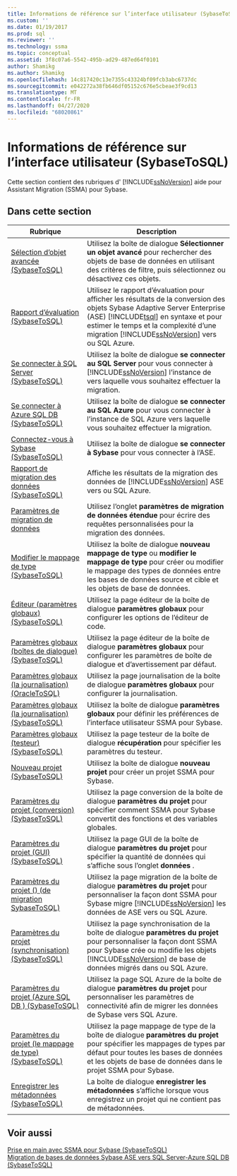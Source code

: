 ```yaml
---
title: Informations de référence sur l’interface utilisateur (SybaseToSQL) | Microsoft Docs
ms.custom: ''
ms.date: 01/19/2017
ms.prod: sql
ms.reviewer: ''
ms.technology: ssma
ms.topic: conceptual
ms.assetid: 3f8c07a6-5542-495b-ad29-487ed64f0101
author: Shamikg
ms.author: Shamikg
ms.openlocfilehash: 14c817420c13e7355c43324bf09fcb3abc6737dc
ms.sourcegitcommit: e042272a38fb646df05152c676e5cbeae3f9cd13
ms.translationtype: MT
ms.contentlocale: fr-FR
ms.lasthandoff: 04/27/2020
ms.locfileid: "68020861"
---
```

# <a name="user-interface-reference-sybasetosql"></a>Informations de référence sur l’interface utilisateur (SybaseToSQL)
Cette section contient des rubriques d' [!INCLUDE[ssNoVersion](../../includes/ssnoversion-md.md)] aide pour Assistant Migration (SSMA) pour Sybase.  
  
## <a name="in-this-section"></a>Dans cette section  
  
|Rubrique|Description|  
|---------|---------------|  
|[Sélection d’objet avancée &#40;SybaseToSQL&#41;](../../ssma/sybase/advanced-object-selection-sybasetosql.md)|Utilisez la boîte de dialogue **Sélectionner un objet avancé** pour rechercher des objets de base de données en utilisant des critères de filtre, puis sélectionnez ou désactivez ces objets.|  
|[Rapport d’évaluation &#40;SybaseToSQL&#41;](../../ssma/sybase/assessment-report-sybasetosql.md)|Utilisez le rapport d’évaluation pour afficher les résultats de la conversion des objets Sybase Adaptive Server Enterprise (ASE) [!INCLUDE[tsql](../../includes/tsql-md.md)] en syntaxe et pour estimer le temps et la complexité d’une migration [!INCLUDE[ssNoVersion](../../includes/ssnoversion-md.md)] vers ou SQL Azure.|  
|[Se connecter à SQL Server &#40;SybaseToSQL&#41;](../../ssma/sybase/connect-to-sql-server-sybasetosql.md)|Utilisez la boîte de dialogue **se connecter au SQL Server** pour vous connecter à [!INCLUDE[ssNoVersion](../../includes/ssnoversion-md.md)] l’instance de vers laquelle vous souhaitez effectuer la migration.|  
|[Se connecter à Azure SQL DB &#40;SybaseToSQL&#41;](../../ssma/sybase/connect-to-azure-sql-db-sybasetosql.md)|Utilisez la boîte de dialogue **se connecter au SQL Azure** pour vous connecter à l’instance de SQL Azure vers laquelle vous souhaitez effectuer la migration.|  
|[Connectez-vous à Sybase &#40;SybaseToSQL&#41;](../../ssma/sybase/connect-to-sybase-sybasetosql.md)|Utilisez la boîte de dialogue **se connecter à Sybase** pour vous connecter à l’ASE.|  
|[Rapport de migration des données &#40;SybaseToSQL&#41;](../../ssma/sybase/data-migration-report-sybasetosql.md)|Affiche les résultats de la migration des données de [!INCLUDE[ssNoVersion](../../includes/ssnoversion-md.md)] ASE vers ou SQL Azure.|  
|[Paramètres de migration de données](data-migration-settings-sybasetosql.md)|Utilisez l’onglet **paramètres de migration de données étendue** pour écrire des requêtes personnalisées pour la migration des données.|  
|[Modifier le mappage de type &#40;SybaseToSQL&#41;](../../ssma/sybase/edit-type-mapping-sybasetosql.md)|Utilisez la boîte de dialogue **nouveau mappage de type** ou **modifier le mappage de type** pour créer ou modifier le mappage des types de données entre les bases de données source et cible et les objets de base de données.|  
|[Éditeur &#40;paramètres globaux&#41; &#40;SybaseToSQL&#41;](../../ssma/sybase/global-settings-editor-sybasetosql.md)|Utilisez la page éditeur de la boîte de dialogue **paramètres globaux** pour configurer les options de l’éditeur de code.|  
|[Paramètres globaux &#40;boîtes de dialogue&#41;  &#40;SybaseToSQL&#41;](../../ssma/sybase/global-settings-dialogs-sybasetosql.md)|Utilisez la page éditeur de la boîte de dialogue **paramètres globaux** pour configurer les paramètres de boîte de dialogue et d’avertissement par défaut.|  
|[Paramètres globaux &#40;la journalisation&#41; &#40;OracleToSQL&#41;](../../ssma/oracle/global-settings-logging-oracletosql.md)|Utilisez la page journalisation de la boîte de dialogue **paramètres globaux** pour configurer la journalisation.|  
|[Paramètres globaux &#40;la journalisation&#41; &#40;SybaseToSQL&#41;](../../ssma/sybase/global-settings-logging-sybasetosql.md)|Utilisez la boîte de dialogue **paramètres globaux** pour définir les préférences de l’interface utilisateur SSMA pour Sybase.|  
|[Paramètres globaux &#40;testeur&#41; &#40;SybaseToSQL&#41;](../../ssma/sybase/global-settings-tester-sybasetosql.md)|Utilisez la page testeur de la boîte de dialogue **récupération** pour spécifier les paramètres du testeur.|  
|[Nouveau projet &#40;SybaseToSQL&#41;](../../ssma/sybase/new-project-sybasetosql.md)|Utilisez la boîte de dialogue **nouveau projet** pour créer un projet SSMA pour Sybase.|  
|[Paramètres du projet &#40;conversion&#41; &#40;SybaseToSQL&#41;](../../ssma/sybase/project-settings-conversion-sybasetosql.md)|Utilisez la page conversion de la boîte de dialogue **paramètres du projet** pour spécifier comment SSMA pour Sybase convertit des fonctions et des variables globales.|  
|[Paramètres du projet &#40;GUI&#41; &#40;SybaseToSQL&#41;](../../ssma/sybase/project-settings-gui-sybasetosql.md)|Utilisez la page GUI de la boîte de dialogue **paramètres du projet** pour spécifier la quantité de données qui s’affiche sous l’onglet **données** .|  
|[Paramètres du projet &#40;&#41; &#40;de migration SybaseToSQL&#41;](../../ssma/sybase/project-settings-migration-sybasetosql.md)|Utilisez la page migration de la boîte de dialogue **paramètres du projet** pour personnaliser la façon dont SSMA pour Sybase migre [!INCLUDE[ssNoVersion](../../includes/ssnoversion-md.md)] les données de ASE vers ou SQL Azure.|  
|[Paramètres du projet &#40;synchronisation&#41; &#40;SybaseToSQL&#41;](../../ssma/sybase/project-settings-synchronization-sybasetosql.md)|Utilisez la page synchronisation de la boîte de dialogue **paramètres du projet** pour personnaliser la façon dont SSMA pour Sybase crée ou modifie les objets [!INCLUDE[ssNoVersion](../../includes/ssnoversion-md.md)] de base de données migrés dans ou SQL Azure.|  
|[Paramètres du projet &#40;Azure SQL DB &#41; &#40;SybaseToSQL&#41;](../../ssma/sybase/project-settings-azure-sql-db-sybasetosql.md)|Utilisez la page SQL Azure de la boîte de dialogue **paramètres du projet** pour personnaliser les paramètres de connectivité afin de migrer les données de Sybase vers SQL Azure.|  
|[Paramètres du projet &#40;le mappage de type&#41; &#40;SybaseToSQL&#41;](../../ssma/sybase/project-settings-type-mapping-sybasetosql.md)|Utilisez la page mappage de type de la boîte de dialogue **paramètres du projet** pour spécifier les mappages de types par défaut pour toutes les bases de données et les objets de base de données dans le projet SSMA pour Sybase.|  
|[Enregistrer les métadonnées &#40;SybaseToSQL&#41;](../../ssma/sybase/save-metadata-sybasetosql.md)|La boîte de dialogue **enregistrer les métadonnées** s’affiche lorsque vous enregistrez un projet qui ne contient pas de métadonnées.|  
  
## <a name="see-also"></a>Voir aussi  
[Prise en main avec SSMA pour Sybase &#40;SybaseToSQL&#41;](../../ssma/sybase/getting-started-with-ssma-for-sybase-sybasetosql.md)  
[Migration de bases de données Sybase ASE vers SQL Server-Azure SQL DB &#40;SybaseToSQL&#41;](../../ssma/sybase/migrating-sybase-ase-databases-to-sql-server-azure-sql-db-sybasetosql.md)  
  
